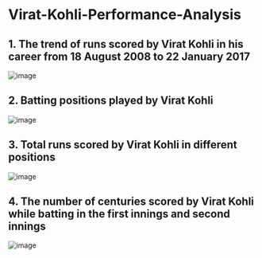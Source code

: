 # Virat-Kohli-Performance-Analysis

## 1. The trend of runs scored by Virat Kohli in his career from 18 August 2008 to 22 January 2017

![image](https://user-images.githubusercontent.com/104545490/168490438-d1b444a3-cfcb-4cd0-bb6b-0550d9e15108.png)

## 2. Batting positions played by Virat Kohli

![image](https://user-images.githubusercontent.com/104545490/168490637-2f82f112-21d3-4427-a81e-60f37400a970.png)

## 3. Total runs scored by Virat Kohli in different positions

![image](https://user-images.githubusercontent.com/104545490/168490739-4306ff1a-5920-41ba-8c08-f8429e0c2dd4.png)

## 4. The number of centuries scored by Virat Kohli while batting in the first innings and second innings 

![image](https://user-images.githubusercontent.com/104545490/168490805-957037bb-4374-48bb-9bb6-59ac2635f8f5.png)



